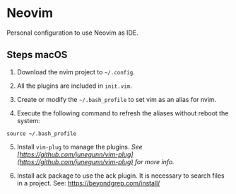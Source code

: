 # Neovim
Personal configuration to use Neovim as IDE.

## Steps macOS

1. Download the nvim project to `~/.config`.


2. All the plugins are included in `init.vim`.


3. Create or modify the `~/.bash_profile` to set vim as an alias for nvim.

4. Execute the following command to refresh the aliases without reboot the system:
```
source ~/.bash_profile
```

5. Install `vim-plug` to manage the plugins. *See [https://github.com/junegunn/vim-plug](https://github.com/junegunn/vim-plug) for more info.*

6. Install ack package to use the ack plugin. It is necessary to search files in a project. See: https://beyondgrep.com/install/
